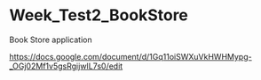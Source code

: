 # Week_Test2_BookStore

Book Store application

https://docs.google.com/document/d/1Gq11oiSWXuVkHWHMypg-_OGj02Mf1v5gsRgijwIL7s0/edit
